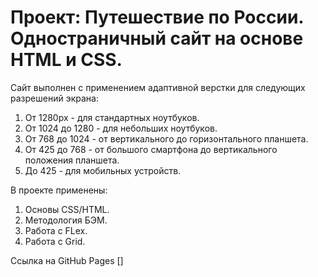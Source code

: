 # Проект: Путешествие по России. Одностраничный сайт на основе HTML и CSS.
  
Сайт выполнен с применением адаптивной верстки для следующих разрешений экрана:  
1. От 1280px - для стандартных ноутбуков.  
2. От 1024 до 1280 - для небольших ноутбуков.  
3. От 768 до 1024 - от вертикального до горизонтального планшета.  
4. От 425 до 768 - от большого смартфона до вертикального положения планшета.  
5. До 425 - для мобильных устройств.  

В проекте применены:  
1. Основы CSS/HTML.    
2. Методология БЭМ.  
3. Работа с FLex.  
4. Работа с Grid.  
  
  Ссылка на GitHub Pages []


